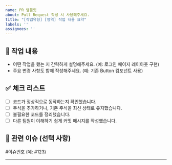 ```yaml
---
name: PR 템플릿
about: Pull Request 작성 시 사용해주세요.
title: "[작업유형] [영역] 작업 내용 요약"
labels: ''
assignees: ''
---
```


## 🚀 작업 내용
- 어떤 작업을 했는 지 간략하게 설명해주세요. (예: 로그인 페이지 레이아웃 구현)
- 주요 변경 사항도 함께 작성해주세요. (예: 기존 Button 컴포넌트 사용)

## ✅ 체크 리스트
- [ ] 코드가 정상적으로 동작하는지 확인했습니다.
- [ ] 주석을 추가하거나, 기존 주석을 최신 상태로 유지했습니다.
- [ ] 불필요한 코드를 정리했습니다.
- [ ] 다른 팀원이 이해하기 쉽게 커밋 메시지를 작성했습니다.

## 🔗 관련 이슈 (선택 사항)

#이슈번호 (예: #123)

---

